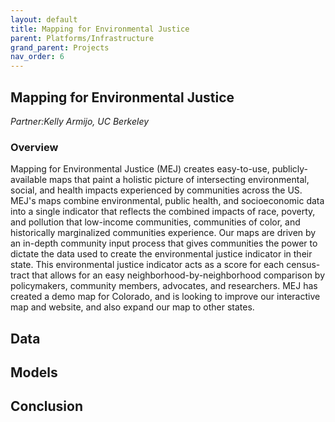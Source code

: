 ```yaml
---
layout: default
title: Mapping for Environmental Justice
parent: Platforms/Infrastructure
grand_parent: Projects 
nav_order: 6
---
```



## Mapping for Environmental Justice
*Partner:Kelly Armijo, UC Berkeley*

### Overview

Mapping for Environmental Justice (MEJ) creates easy-to-use, publicly-available maps that paint a holistic picture of intersecting environmental, social, and health impacts experienced by communities across the US. MEJ's maps combine environmental, public health, and socioeconomic data into a single indicator that reflects the combined impacts of race, poverty, and pollution that low-income communities, communities of color, and historically marginalized communities experience. Our maps are driven by an in-depth community input process that gives communities the power to dictate the data used to create the environmental justice indicator in their state.  This environmental justice indicator acts as a score for each census-tract that allows for an easy neighborhood-by-neighborhood comparison by policymakers, community members, advocates, and researchers. MEJ has created a demo map for Colorado, and is looking to improve our interactive map and website, and also expand our map to other states.

## Data

## Models

## Conclusion


```python

```